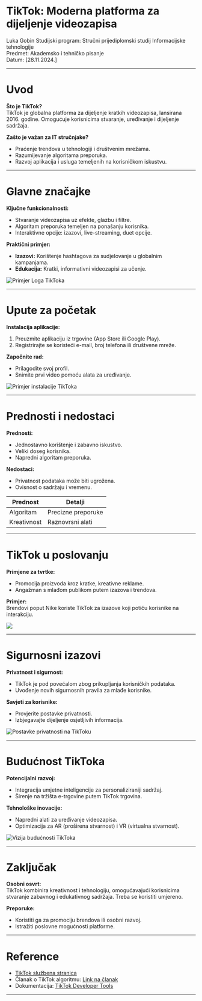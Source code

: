 # TikTok: Moderna platforma za dijeljenje videozapisa
Luka Gobin 
Studijski program: Stručni prijediplomski studij Informacijske tehnologije  
Predmet: Akademsko i tehničko pisanje  
Datum: [28.11.2024.]

---

# Uvod
**Što je TikTok?**  
TikTok je globalna platforma za dijeljenje kratkih videozapisa, lansirana 2016. godine. Omogućuje korisnicima stvaranje, uređivanje i dijeljenje sadržaja.

**Zašto je važan za IT stručnjake?**  
- Praćenje trendova u tehnologiji i društvenim mrežama.  
- Razumijevanje algoritama preporuka.  
- Razvoj aplikacija i usluga temeljenih na korisničkom iskustvu.

---

# Glavne značajke
**Ključne funkcionalnosti:**  
- Stvaranje videozapisa uz efekte, glazbu i filtre.  
- Algoritam preporuka temeljen na ponašanju korisnika.  
- Interaktivne opcije: izazovi, live-streaming, duet opcije.

**Praktični primjer:**  
- **Izazovi:** Korištenje hashtagova za sudjelovanje u globalnim kampanjama.  
- **Edukacija:** Kratki, informativni videozapisi za učenje.

![Primjer Loga TikToka](https://p16-va-tiktok.ibyteimg.com/obj/musically-maliva-obj/974c7ef68874bfdc052c4cf7856803b4.png)

---

# Upute za početak
**Instalacija aplikacije:**  
1. Preuzmite aplikaciju iz trgovine (App Store ili Google Play).  
2. Registrirajte se koristeći e-mail, broj telefona ili društvene mreže.

**Započnite rad:**  
- Prilagodite svoj profil.  
- Snimite prvi video pomoću alata za uređivanje.

![Primjer instalacije TikToka](https://www.wikihow.com/images/thumb/b/bc/Install-TikTok-Step-5-Version-2.jpg/v4-460px-Install-TikTok-Step-5-Version-2.jpg.webp)

---

# Prednosti i nedostaci
**Prednosti:**  
- Jednostavno korištenje i zabavno iskustvo.  
- Veliki doseg korisnika.  
- Napredni algoritam preporuka.

**Nedostaci:**  
- Privatnost podataka može biti ugrožena.  
- Ovisnost o sadržaju i vremenu.  

| Prednost         | Detalji                  |
|------------------|--------------------------|
| Algoritam       | Precizne preporuke       |
| Kreativnost     | Raznovrsni alati         |

---

# TikTok u poslovanju
**Primjene za tvrtke:**  
- Promocija proizvoda kroz kratke, kreativne reklame.  
- Angažman s mlađom publikom putem izazova i trendova.  

**Primjer:**  
Brendovi poput Nike koriste TikTok za izazove koji potiču korisnike na interakciju.  

![](https://www.virtualna-tvornica.com/wp-content/uploads/2023/10/tiktok-oglasavanje.webp)

---

# Sigurnosni izazovi
**Privatnost i sigurnost:**  
- TikTok je pod povećalom zbog prikupljanja korisničkih podataka.  
- Uvođenje novih sigurnosnih pravila za mlađe korisnike.  

**Savjeti za korisnike:**  
- Provjerite postavke privatnosti.  
- Izbjegavajte dijeljenje osjetljivih informacija.  

![Postavke privatnosti na TikToku](https://www.webwise.ie/wp-content/uploads/2021/04/TikTok00001-1024x544.png)

---

# Budućnost TikToka
**Potencijalni razvoj:**  
- Integracija umjetne inteligencije za personaliziraniji sadržaj.  
- Širenje na tržišta e-trgovine putem TikTok trgovina.  

**Tehnološke inovacije:**  
- Napredni alati za uređivanje videozapisa.  
- Optimizacija za AR (proširena stvarnost) i VR (virtualna stvarnost).  

![Vizija budućnosti TikToka](https://images.squarespace-cdn.com/content/v1/5edc691de451f275e3b4ae86/7382c72c-991f-4c1c-a1d3-77d055508b91/Future-of-TikTok-Changes-Trapeze-Media-Blog-Banner.jpg)

---


# Zaključak
**Osobni osvrt:**  
TikTok kombinira kreativnost i tehnologiju, omogućavajući korisnicima stvaranje zabavnog i edukativnog sadržaja.
Treba se koristiti umjereno.

**Preporuke:**  
- Koristiti ga za promociju brendova ili osobni razvoj.  
- Istražiti poslovne mogućnosti platforme.

---

# Reference
- [TikTok službena stranica](https://www.tiktok.com)  
- Članak o TikTok algoritmu: [Link na članak](https://marketingmreza.rs/kako-radi-tik-tok-algoritam-i-kakav-sadrzaj-ova-mreza-voli/)  
- Dokumentacija: [TikTok Developer Tools](https://developers.tiktok.com)

---

